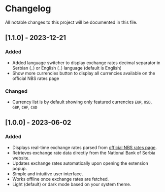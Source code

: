 # Changelog

All notable changes to this project will be documented in this file.

## [1.1.0] - 2023-12-21

### Added

-   Added language switcher to display exchange rates decimal separator in Serbian (`,`) or English (`.`) language (default is English)
-   Show more currencies button to display all currencies available on the official NBS rates page

### Changed

-   Currency list is by default showing only featured currencies `EUR`, `USD`, `GBP`, `CHF`, `CAD`

## [1.0.0] - 2023-06-02

### Added

-   Displays real-time exchange rates parsed from [official NBS rates page](https://www.nbs.rs/kursnaListaModul/srednjiKurs.faces?lang=eng).
-   Retrieves exchange rate data directly from the National Bank of Serbia website.
-   Updates exchange rates automatically upon opening the extension popup.
-   Simple and intuitive user interface.
-   Works offline once exchange rates are fetched.
-   Light (default) or dark mode based on your system theme.
